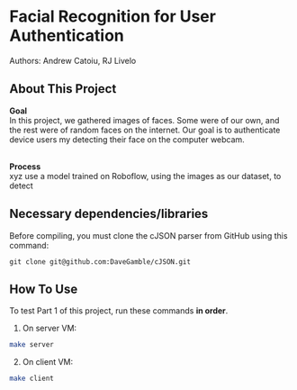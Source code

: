 # Facial Recognition for User Authentication
Authors: Andrew Catoiu, RJ Livelo

## About This Project
<strong>Goal</strong><br>
In this project, we gathered images of faces. Some were of our own, and the rest were of random faces on the internet. Our goal is to authenticate device users my detecting their face on the computer webcam.<br><br>

<strong>Process</strong><br>
xyz use a model trained on Roboflow, using the images as our dataset, to detect 

## Necessary dependencies/libraries
Before compiling, you must clone the cJSON parser from GitHub using this command:
```
git clone git@github.com:DaveGamble/cJSON.git
```

## How To Use
To test Part 1 of this project, run these commands <strong>in order</strong>.

1) On server VM:
```bash
make server
```

2) On client VM:
```bash
make client
```